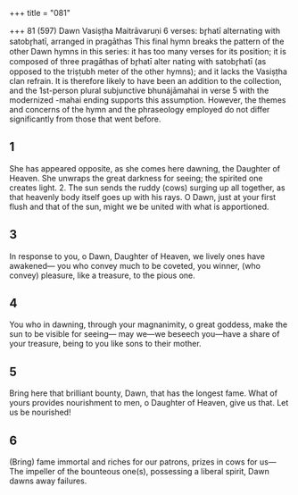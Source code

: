 +++
title = "081"

+++
81 (597)
Dawn
Vasiṣṭha Maitrāvaruṇi
6 verses: br̥hatī alternating with satobr̥hatī, arranged in pragāthas This final hymn breaks the pattern of the other Dawn hymns in this series: it has  too many verses for its position; it is composed of three pragāthas of br̥hatī alter nating with satobr̥hatī (as opposed to the triṣṭubh meter of the other hymns); and  it lacks the Vasiṣṭha clan refrain. It is therefore likely to have been an addition to  the collection, and the 1st-person plural subjunctive bhunájāmahai in verse 5 with  the modernized -mahai ending supports this assumption. However, the themes and  concerns of the hymn and the phraseology employed do not differ significantly  from those that went before.
## 1
She has appeared opposite, as she comes here dawning, the Daughter of  Heaven.
She unwraps the great darkness for seeing; the spirited one creates light. 2. The sun sends the ruddy (cows) surging up all together, as that heavenly  body itself goes up with his rays.
O Dawn, just at your first flush and that of the sun, might we be united  with what is apportioned.
## 3
In response to you, o Dawn, Daughter of Heaven, we lively ones have  awakened—
you who convey much to be coveted, you winner, (who convey) pleasure,  like a treasure, to the pious one.
## 4
You who in dawning, through your magnanimity, o great goddess, make  the sun to be visible for seeing—
may we—we beseech you—have a share of your treasure, being to you  like sons to their mother.
## 5
Bring here that brilliant bounty, Dawn, that has the longest fame. What of yours provides nourishment to men, o Daughter of Heaven,  give us that. Let us be nourished!
## 6
(Bring) fame immortal and riches for our patrons, prizes in cows for us— The impeller of the bounteous one(s), possessing a liberal spirit, Dawn  dawns away failures.
